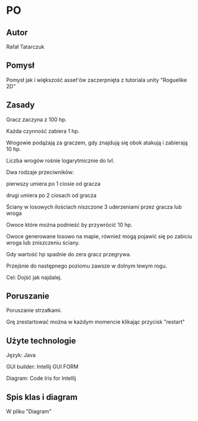 # PO

## Autor
Rafał Tatarczuk

## Pomysł
Pomysł jak i większość asset'ów zaczerpnięta z tutoriala unity "Roguelike 2D"

## Zasady
Gracz zaczyna z 100 hp.

Każda czynność zabiera 1 hp.

Wrogowie podążają za graczem, gdy znajdują się obok atakują i zabierają 10 hp.

Liczba wrogów rośnie logarytmicznie do lvl.

Dwa rodzaje przeciwników:

  pierwszy umiera po 1 ciosie od gracza
  
  drugi umiera po 2 ciosach od gracza 
  
Ściany w losowych ilościach niszczone 3 uderzeniami przez gracza lub wroga

Owoce które można podnieść by przywrócić 10 hp.

Owoce generowane losowo na mapie, również mogą pojawić się po zabiciu wroga lub zniszczeniu ściany.

Gdy wartość hp spadnie do zera gracz przegrywa.

Przejśnie do następnego poziomu zawsze w dolnym lewym rogu.

Cel: Dojść jak najdalej.

## Poruszanie
Poruszanie strzałkami.

Grę zrestartować można w każdym momencie klikając przycisk "restart"

## Użyte technologie
Język: Java

GUI builder: Intellij GUI FORM

Diagram: Code Iris for Intellij

## Spis klas i diagram
W pliku "Diagram"
